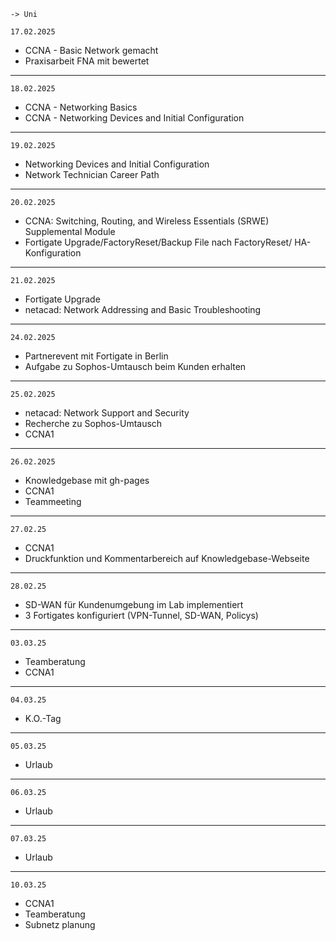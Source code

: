 	-> Uni

	17.02.2025
- CCNA - Basic Network gemacht
- Praxisarbeit FNA mit bewertet
---

	18.02.2025
- CCNA - Networking Basics
- CCNA - Networking Devices and Initial Configuration
---

	19.02.2025
- Networking Devices and Initial Configuration
- Network Technician Career Path
---

	20.02.2025
- CCNA: Switching, Routing, and Wireless Essentials (SRWE) Supplemental Module
- Fortigate Upgrade/FactoryReset/Backup File nach FactoryReset/ HA-Konfiguration
----

	21.02.2025
- Fortigate Upgrade
- netacad: Network Addressing and Basic Troubleshooting
---

	24.02.2025
- Partnerevent mit Fortigate in Berlin
- Aufgabe zu Sophos-Umtausch beim Kunden erhalten
----

	25.02.2025
- netacad: Network Support and Security
- Recherche zu Sophos-Umtausch
- CCNA1
---

	26.02.2025
- Knowledgebase mit gh-pages
- CCNA1
- Teammeeting
---

	27.02.25
- CCNA1
- Druckfunktion und Kommentarbereich auf Knowledgebase-Webseite
---

	28.02.25
 - SD-WAN für Kundenumgebung im Lab implementiert
 - 3 Fortigates konfiguriert (VPN-Tunnel, SD-WAN, Policys)
---

	03.03.25
- Teamberatung
- CCNA1
---

	04.03.25
- K.O.-Tag
---

	05.03.25
- Urlaub
---

	06.03.25
- Urlaub
---

	07.03.25
- Urlaub
---

	10.03.25
- CCNA1
- Teamberatung
- Subnetz planung